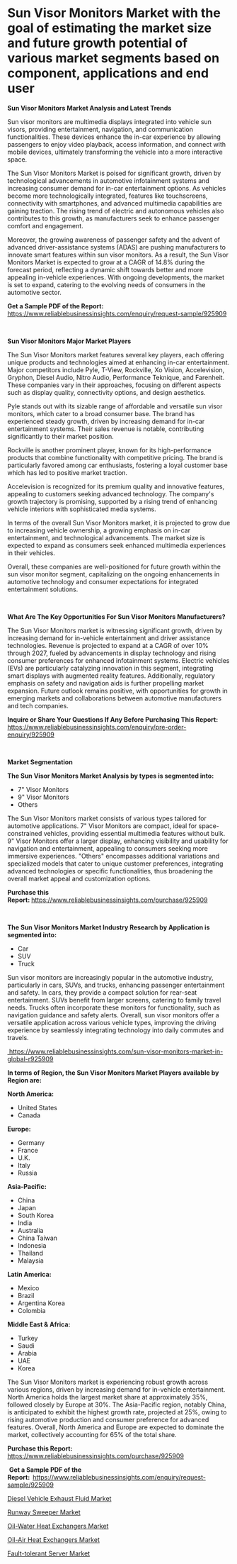 <p><h1>Sun Visor Monitors Market with the goal of estimating the market size and future growth potential of various market segments based on component, applications and end user</h1></p><p><strong>Sun Visor Monitors Market Analysis and Latest Trends</strong></p>
<p><p>Sun visor monitors are multimedia displays integrated into vehicle sun visors, providing entertainment, navigation, and communication functionalities. These devices enhance the in-car experience by allowing passengers to enjoy video playback, access information, and connect with mobile devices, ultimately transforming the vehicle into a more interactive space.</p><p>The Sun Visor Monitors Market is poised for significant growth, driven by technological advancements in automotive infotainment systems and increasing consumer demand for in-car entertainment options. As vehicles become more technologically integrated, features like touchscreens, connectivity with smartphones, and advanced multimedia capabilities are gaining traction. The rising trend of electric and autonomous vehicles also contributes to this growth, as manufacturers seek to enhance passenger comfort and engagement.</p><p>Moreover, the growing awareness of passenger safety and the advent of advanced driver-assistance systems (ADAS) are pushing manufacturers to innovate smart features within sun visor monitors. As a result, the Sun Visor Monitors Market is expected to grow at a CAGR of 14.8% during the forecast period, reflecting a dynamic shift towards better and more appealing in-vehicle experiences. With ongoing developments, the market is set to expand, catering to the evolving needs of consumers in the automotive sector.</p></p>
<p><strong>Get a Sample PDF of the Report:&nbsp;</strong> <a href="https://www.reliablebusinessinsights.com/enquiry/request-sample/925909?utm_campaign=57&utm_medium=2&utm_source=Github&utm_content=ia&utm_term=02112024&utm_id=sun-visor-monitors">https://www.reliablebusinessinsights.com/enquiry/request-sample/925909</a></p>
<p>&nbsp;</p>
<p><strong>Sun Visor Monitors Major Market Players</strong></p>
<p><p>The Sun Visor Monitors market features several key players, each offering unique products and technologies aimed at enhancing in-car entertainment. Major competitors include Pyle, T-View, Rockville, Xo Vision, Accelevision, Gryphon, Diesel Audio, Nitro Audio, Performance Teknique, and Farenheit. These companies vary in their approaches, focusing on different aspects such as display quality, connectivity options, and design aesthetics.</p><p>Pyle stands out with its sizable range of affordable and versatile sun visor monitors, which cater to a broad consumer base. The brand has experienced steady growth, driven by increasing demand for in-car entertainment systems. Their sales revenue is notable, contributing significantly to their market position.</p><p>Rockville is another prominent player, known for its high-performance products that combine functionality with competitive pricing. The brand is particularly favored among car enthusiasts, fostering a loyal customer base which has led to positive market traction.</p><p>Accelevision is recognized for its premium quality and innovative features, appealing to customers seeking advanced technology. The company's growth trajectory is promising, supported by a rising trend of enhancing vehicle interiors with sophisticated media systems.</p><p>In terms of the overall Sun Visor Monitors market, it is projected to grow due to increasing vehicle ownership, a growing emphasis on in-car entertainment, and technological advancements. The market size is expected to expand as consumers seek enhanced multimedia experiences in their vehicles.</p><p>Overall, these companies are well-positioned for future growth within the sun visor monitor segment, capitalizing on the ongoing enhancements in automotive technology and consumer expectations for integrated entertainment solutions.</p></p>
<p>&nbsp;</p>
<p><strong>What Are The Key Opportunities For Sun Visor Monitors Manufacturers?</strong></p>
<p><p>The Sun Visor Monitors market is witnessing significant growth, driven by increasing demand for in-vehicle entertainment and driver assistance technologies. Revenue is projected to expand at a CAGR of over 10% through 2027, fueled by advancements in display technology and rising consumer preferences for enhanced infotainment systems. Electric vehicles (EVs) are particularly catalyzing innovation in this segment, integrating smart displays with augmented reality features. Additionally, regulatory emphasis on safety and navigation aids is further propelling market expansion. Future outlook remains positive, with opportunities for growth in emerging markets and collaborations between automotive manufacturers and tech companies.</p></p>
<p><strong>Inquire or Share Your Questions If Any Before Purchasing This Report:</strong> <a href="https://www.reliablebusinessinsights.com/enquiry/pre-order-enquiry/925909?utm_campaign=57&utm_medium=2&utm_source=Github&utm_content=ia&utm_term=02112024&utm_id=sun-visor-monitors">https://www.reliablebusinessinsights.com/enquiry/pre-order-enquiry/925909</a></p>
<p>&nbsp;</p>
<p><strong>Market Segmentation</strong></p>
<p><strong>The Sun Visor Monitors Market Analysis by types is segmented into:</strong></p>
<p><ul><li>7" Visor Monitors</li><li>9" Visor Monitors</li><li>Others</li></ul></p>
<p><p>The Sun Visor Monitors market consists of various types tailored for automotive applications. 7" Visor Monitors are compact, ideal for space-constrained vehicles, providing essential multimedia features without bulk. 9" Visor Monitors offer a larger display, enhancing visibility and usability for navigation and entertainment, appealing to consumers seeking more immersive experiences. "Others" encompasses additional variations and specialized models that cater to unique customer preferences, integrating advanced technologies or specific functionalities, thus broadening the overall market appeal and customization options.</p></p>
<p><strong>Purchase this Report:&nbsp;</strong><a href="https://www.reliablebusinessinsights.com/purchase/925909?utm_campaign=57&utm_medium=2&utm_source=Github&utm_content=ia&utm_term=02112024&utm_id=sun-visor-monitors">https://www.reliablebusinessinsights.com/purchase/925909</a></p>
<p>&nbsp;</p>
<p><strong>The Sun Visor Monitors Market Industry Research by Application is segmented into:</strong></p>
<p><ul><li>Car</li><li>SUV</li><li>Truck</li></ul></p>
<p><p>Sun visor monitors are increasingly popular in the automotive industry, particularly in cars, SUVs, and trucks, enhancing passenger entertainment and safety. In cars, they provide a compact solution for rear-seat entertainment. SUVs benefit from larger screens, catering to family travel needs. Trucks often incorporate these monitors for functionality, such as navigation guidance and safety alerts. Overall, sun visor monitors offer a versatile application across various vehicle types, improving the driving experience by seamlessly integrating technology into daily commutes and travels.</p></p>
<p><a href="https://www.reliablebusinessinsights.com/sun-visor-monitors-market-in-global-r925909?utm_campaign=57&utm_medium=2&utm_source=Github&utm_content=ia&utm_term=02112024&utm_id=sun-visor-monitors">&nbsp;https://www.reliablebusinessinsights.com/sun-visor-monitors-market-in-global-r925909</a></p>
<p><strong>In terms of Region, the Sun Visor Monitors Market Players available by Region are:</strong></p>
<p>
    <p> <strong> North America: </strong>
        <ul>
            <li>United States</li>
            <li>Canada</li>
        </ul>
        </p> 
    <p> <strong> Europe: </strong>
        <ul>
            <li>Germany</li>
            <li>France</li>
            <li>U.K.</li>
            <li>Italy</li>
            <li>Russia</li>
        </ul>
        </p> 
    <p> <strong> Asia-Pacific: </strong>
        <ul>
            <li>China</li>
            <li>Japan</li>
            <li>South Korea</li>
            <li>India</li>
            <li>Australia</li>
            <li>China Taiwan</li>
            <li>Indonesia</li>
            <li>Thailand</li>
            <li>Malaysia</li>
        </ul>
        </p> 
    <p> <strong> Latin America: </strong>
        <ul>
            <li>Mexico</li>
            <li>Brazil</li>
            <li>Argentina Korea</li>
            <li>Colombia</li>
        </ul>
        </p> 
    <p> <strong> Middle East & Africa: </strong>
        <ul>
            <li>Turkey</li>
            <li>Saudi</li>
            <li>Arabia</li>
            <li>UAE</li>
            <li>Korea</li>
        </ul>
    </p>
    </p>
<p><p>The Sun Visor Monitors market is experiencing robust growth across various regions, driven by increasing demand for in-vehicle entertainment. North America holds the largest market share at approximately 35%, followed closely by Europe at 30%. The Asia-Pacific region, notably China, is anticipated to exhibit the highest growth rate, projected at 25%, owing to rising automotive production and consumer preference for advanced features. Overall, North America and Europe are expected to dominate the market, collectively accounting for 65% of the total share.</p></p>
<p><strong>Purchase this Report: </strong><a href="https://www.reliablebusinessinsights.com/purchase/925909?utm_campaign=57&utm_medium=2&utm_source=Github&utm_content=ia&utm_term=02112024&utm_id=sun-visor-monitors">https://www.reliablebusinessinsights.com/purchase/925909</a></p>
<p>&nbsp;<strong>Get a Sample PDF of the Report:&nbsp;&nbsp;</strong><a href="https://www.reliablebusinessinsights.com/enquiry/request-sample/925909?utm_campaign=57&utm_medium=2&utm_source=Github&utm_content=ia&utm_term=02112024&utm_id=sun-visor-monitors">https://www.reliablebusinessinsights.com/enquiry/request-sample/925909</a></p>
<p><strong></strong></p>
<p><p><a href="https://www.linkedin.com/pulse/diesel-vehicle-exhaust-fluid-market-transformation-comparative-frirc?utm_campaign=57&utm_medium=2&utm_source=Github&utm_content=ia&utm_term=02112024&utm_id=sun-visor-monitors">Diesel Vehicle Exhaust Fluid Market</a></p><p><a href="https://github.com/diedrer4btm/Market-Research-Report-List-1/blob/main/runway-sweeper-market.md?utm_campaign=57&utm_medium=2&utm_source=Github&utm_content=ia&utm_term=02112024&utm_id=sun-visor-monitors">Runway Sweeper Market</a></p><p><a href="https://issuu.com/reportprime-2/docs/oil-water-heat-exchangers-market-si_122631a3ff777b?utm_campaign=57&utm_medium=2&utm_source=Github&utm_content=ia&utm_term=02112024&utm_id=sun-visor-monitors">Oil-Water Heat Exchangers Market</a></p><p><a href="https://issuu.com/reportprime-2/docs/oil-air-heat-exchangers-market-size_130be08d7cce22?utm_campaign=57&utm_medium=2&utm_source=Github&utm_content=ia&utm_term=02112024&utm_id=sun-visor-monitors">Oil-Air Heat Exchangers Market</a></p><p><a href="https://www.linkedin.com/pulse/fault-tolerant-server-market-trends-strategic-insights-2024--hfhtc?utm_campaign=57&utm_medium=2&utm_source=Github&utm_content=ia&utm_term=02112024&utm_id=sun-visor-monitors">Fault-tolerant Server Market</a></p></p>